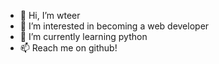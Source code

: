 - 👋 Hi, I’m wteer
- 👀 I’m interested in becoming a web developer
- 🌱 I’m currently learning python
- 📫 Reach me on github!

<!---
wteer/wteer is a ✨ special ✨ repository because its `README.md` (this file) appears on your GitHub profile.
You can click the Preview link to take a look at your changes.
--->
